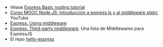 * Véase [Express Basic routing tutorial](http://expressjs.com/starter/basic-routing.html)
* [Curso MOOC Node.JS: Introducción a express.js y al middleware static](https://youtu.be/Am6v7apaTkI) YouTube
* [Express: Using middleware](http://expressjs.com/guide/using-middleware.html)
* [Express: Third-party middleware](http://expressjs.com/resources/middleware.html). Una lista de Middlewares para ExpressJS
* El repo [hello-express](https://github.com/SYTW/hello-express)
